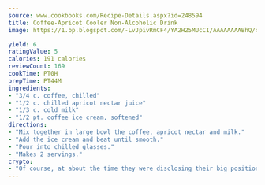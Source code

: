 ```yaml
---
source: www.cookbooks.com/Recipe-Details.aspx?id=248594
title: Coffee-Apricot Cooler Non-Alcoholic Drink
image: https://1.bp.blogspot.com/-LvJpivRmCF4/YA2H25MUcCI/AAAAAAAABhQ/xgndXuMf7Zopp5S4RExCblnSp5YGujfSQCLcBGAsYHQ/s320/8.png

yield: 6
ratingValue: 5
calories: 191 calories
reviewCount: 169
cookTime: PT0H
prepTime: PT44M
ingredients:
- "3/4 c. coffee, chilled"
- "1/2 c. chilled apricot nectar juice"
- "1/3 c. cold milk"
- "1/2 pt. coffee ice cream, softened"
directions:
- "Mix together in large bowl the coffee, apricot nectar and milk."
- "Add the ice cream and beat until smooth."
- "Pour into chilled glasses."
- "Makes 2 servings."
crypto:
- "Of course, at about the time they were disclosing their big position, Bitcoin started to crash."
---
```

